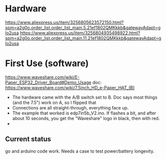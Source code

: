 # Hardware
https://www.aliexpress.us/item/3256805623572150.html?spm=a2g0o.order_list.order_list_main.5.21ef1802QMKkkb&gatewayAdapt=glo2usa
https://www.aliexpress.us/item/3256804935498922.html?spm=a2g0o.order_list.order_list_main.11.21ef1802QMKkkb&gatewayAdapt=glo2usa

# First Use (software)
https://www.waveshare.com/wiki/E-Paper_ESP32_Driver_Board#Demo_Usage
doc: https://www.waveshare.com/wiki/7.5inch_HD_e-Paper_HAT_(B)

* The hardware came with the A/B switch set to B.  Doc says most things (and the 7.5") work on A, so I flipped that
* Connections are all straight-through, everything face up.  
* The example that worked is edp7in5b_V2.ino.  If flashes a bit, and after about 10 seconds, you get the "Waveshare" logo in black, then with red.
* 

## Current status
go and arduino code work. Needs a case to test power/battery longevity.